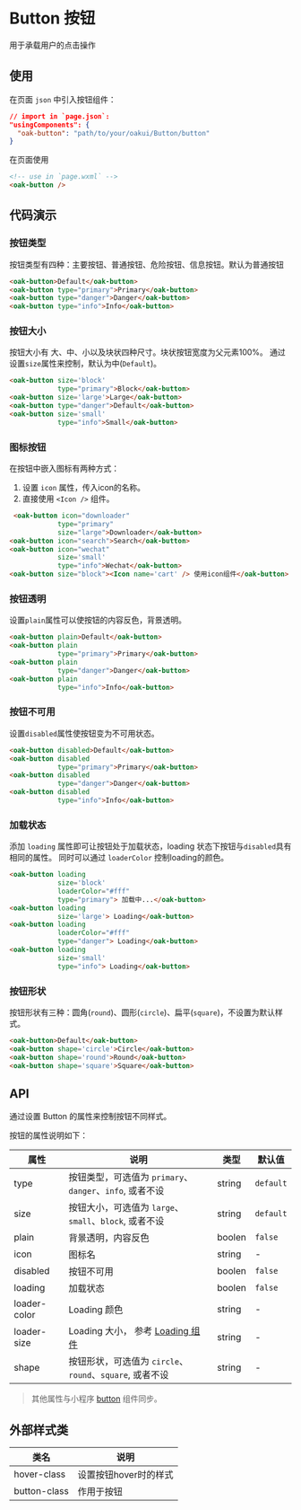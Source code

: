 # Button 按钮
用于承载用户的点击操作

## 使用

在页面 `json` 中引入按钮组件：

```json
// import in `page.json`:
"usingComponents": {
  "oak-button": "path/to/your/oakui/Button/button"
}
```

在页面使用
```html
<!-- use in `page.wxml` -->
<oak-button />
```


## 代码演示
### 按钮类型
按钮类型有四种：主要按钮、普通按钮、危险按钮、信息按钮。默认为普通按钮
```html
<oak-button>Default</oak-button>
<oak-button type="primary">Primary</oak-button>
<oak-button type="danger">Danger</oak-button>
<oak-button type="info">Info</oak-button>
```
### 按钮大小
按钮大小有 大、中、小以及块状四种尺寸。块状按钮宽度为父元素100%。
通过设置`size`属性来控制，默认为中(`Default`)。
```html
<oak-button size='block'
            type="primary">Block</oak-button>
<oak-button size='large'>Large</oak-button>
<oak-button type="danger">Default</oak-button>
<oak-button size='small'
            type="info">Small</oak-button>
```
### 图标按钮
在按钮中嵌入图标有两种方式：

1. 设置 `icon` 属性，传入icon的名称。
2. 直接使用 `<Icon />` 组件。
```html
 <oak-button icon="downloader"
            type="primary"
            size="large">Downloader</oak-button>
<oak-button icon="search">Search</oak-button>
<oak-button icon="wechat"
            size='small'
            type="info">Wechat</oak-button>
<oak-button size="block"><Icon name='cart' /> 使用icon组件</oak-button>
```

### 按钮透明
设置`plain`属性可以使按钮的内容反色，背景透明。
```html
<oak-button plain>Default</oak-button>
<oak-button plain
            type="primary">Primary</oak-button>
<oak-button plain
            type="danger">Danger</oak-button>
<oak-button plain
            type="info">Info</oak-button>
```

### 按钮不可用
设置`disabled`属性使按钮变为不可用状态。
```html
<oak-button disabled>Default</oak-button>
<oak-button disabled
            type="primary">Primary</oak-button>
<oak-button disabled
            type="danger">Danger</oak-button>
<oak-button disabled
            type="info">Info</oak-button>
```

### 加载状态
添加 `loading` 属性即可让按钮处于加载状态，loading 状态下按钮与`disabled`具有相同的属性。
同时可以通过 `loaderColor` 控制loading的颜色。
```html
<oak-button loading
            size='block'
            loaderColor="#fff"
            type="primary"> 加载中...</oak-button>
<oak-button loading
            size='large'> Loading</oak-button>
<oak-button loading
            loaderColor="#fff"
            type="danger"> Loading</oak-button>
<oak-button loading
            size='small'
            type="info"> Loading</oak-button>
```

### 按钮形状
按钮形状有三种：圆角(`round`)、圆形(`circle`)、扁平(`square`)，不设置为默认样式。
```html
<oak-button>Default</oak-button>
<oak-button shape='circle'>Circle</oak-button>
<oak-button shape='round'>Round</oak-button>
<oak-button shape='square'>Square</oak-button>
```

## API
通过设置 Button 的属性来控制按钮不同样式。

按钮的属性说明如下：

| 属性 | 说明 | 类型 | 默认值 |
|-----------|-----------|-----------|-------------|
| type | 按钮类型，可选值为 `primary`、`danger`、`info`, 或者不设 | string | `default` |
| size | 按钮大小，可选值为 `large`、`small`、`block`, 或者不设| string | `default` |
| plain | 背景透明，内容反色| boolen | `false` |
| icon | 图标名 | string | - |
| disabled | 按钮不可用 | boolen | `false` |
| loading | 加载状态 | boolen | `false` |
| loader-color | Loading 颜色| string | - |
| loader-size | Loading 大小， 参考 [Loading 组件](https://yh-yunchuang-fe.github.io/oak/#/components/Loading) | string | - |
| shape | 按钮形状，可选值为 `circle`、`round`、`square`, 或者不设| string | - |

> 其他属性与小程序 [button](https://developers.weixin.qq.com/miniprogram/dev/component/button.html) 组件同步。

## 外部样式类

| 类名 | 说明 |
|-----------|-----------|
| hover-class | 设置按钮hover时的样式 |
| button-class | 作用于按钮 |


